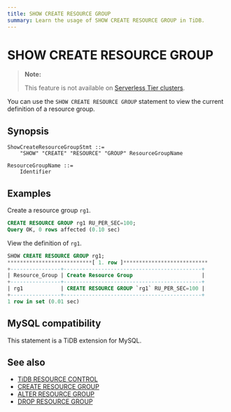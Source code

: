 ```yaml
---
title: SHOW CREATE RESOURCE GROUP
summary: Learn the usage of SHOW CREATE RESOURCE GROUP in TiDB.
---
```


# SHOW CREATE RESOURCE GROUP

<CustomContent platform="tidb-cloud">

> **Note:**
>
> This feature is not available on [Serverless Tier clusters](/tidb-cloud/select-cluster-tier.md#serverless-tier-beta).

</CustomContent>

You can use the `SHOW CREATE RESOURCE GROUP` statement to view the current definition of a resource group.

## Synopsis

```ebnf+diagram
ShowCreateResourceGroupStmt ::=
    "SHOW" "CREATE" "RESOURCE" "GROUP" ResourceGroupName

ResourceGroupName ::=
    Identifier
```

## Examples

Create a resource group `rg1`.

```sql
CREATE RESOURCE GROUP rg1 RU_PER_SEC=100;
Query OK, 0 rows affected (0.10 sec)
```

View the definition of `rg1`.

```sql
SHOW CREATE RESOURCE GROUP rg1;
***************************[ 1. row ]***************************
+----------------+--------------------------------------------+
| Resource_Group | Create Resource Group                      |
+----------------+--------------------------------------------+
| rg1            | CREATE RESOURCE GROUP `rg1` RU_PER_SEC=100 |
+----------------+--------------------------------------------+
1 row in set (0.01 sec)
```

## MySQL compatibility

This statement is a TiDB extension for MySQL.

## See also

* [TiDB RESOURCE CONTROL](/tidb-resource-control.md)
* [CREATE RESOURCE GROUP](/sql-statements/sql-statement-alter-resource-group.md)
* [ALTER RESOURCE GROUP](/sql-statements/sql-statement-alter-resource-group.md)
* [DROP RESOURCE GROUP](/sql-statements/sql-statement-drop-resource-group.md)
